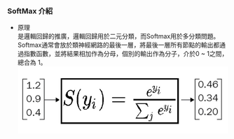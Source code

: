 ### SoftMax 介紹
- 原理<BR>
是邏輯回歸的推廣，邏輯回歸用於二元分類，而Softmax用於多分類問題。
Softmax通常會放於類神經網路的最後一層，將最後一層所有節點的輸出都通過指數函數，並將結果相加作為分母，個別的輸出作為分子，介於0 ~ 1之間，總合為 1。
![avatar](./img/softmax1.jpg)<BR>
